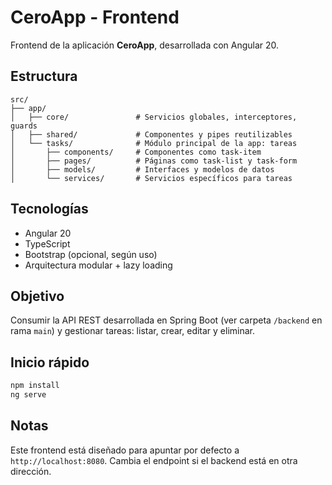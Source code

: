 # CeroApp - Frontend

Frontend de la aplicación **CeroApp**, desarrollada con Angular 20.

## Estructura

```
src/
├── app/
│   ├── core/               # Servicios globales, interceptores, guards
│   ├── shared/             # Componentes y pipes reutilizables
│   └── tasks/              # Módulo principal de la app: tareas
│       ├── components/     # Componentes como task-item
│       ├── pages/          # Páginas como task-list y task-form
│       ├── models/         # Interfaces y modelos de datos
│       └── services/       # Servicios específicos para tareas
````

## Tecnologías

- Angular 20
- TypeScript
- Bootstrap (opcional, según uso)
- Arquitectura modular + lazy loading

## Objetivo

Consumir la API REST desarrollada en Spring Boot (ver carpeta `/backend` en rama `main`) y gestionar tareas: listar, crear, editar y eliminar.

## Inicio rápido

```bash
npm install
ng serve
````

## Notas

Este frontend está diseñado para apuntar por defecto a `http://localhost:8080`. Cambia el endpoint si el backend está en otra dirección.

